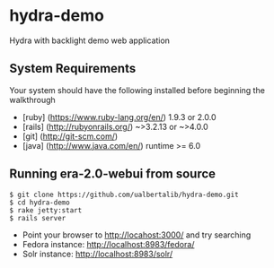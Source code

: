 # hydra-demo
Hydra with backlight demo web application

## System Requirements
Your system should have the following installed before beginning the walkthrough
+ [ruby] (https://www.ruby-lang.org/en/) 1.9.3 or 2.0.0
+ [rails] (http://rubyonrails.org/) ~>3.2.13 or ~>4.0.0
+ [git] (http://git-scm.com/)
+ [java] (http://www.java.com/en/) runtime >= 6.0

## Running era-2.0-webui from source

```shell
$ git clone https://github.com/ualbertalib/hydra-demo.git
$ cd hydra-demo
$ rake jetty:start
$ rails server
```

+ Point your browser to <http://locahost:3000/> and try searching
+ Fedora instance: <http://localhost:8983/fedora/>
+ Solr instance: <http://localhost:8983/solr/>
